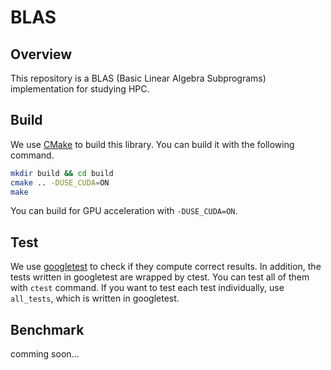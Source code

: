 # BLAS

## Overview
This repository is a BLAS (Basic Linear Algebra Subprograms) 
implementation for studying HPC.

## Build
We use [CMake](https://cmake.org/) to build this library.
You can build it with the following command.
```bash
mkdir build && cd build
cmake .. -DUSE_CUDA=ON
make
```
You can build for GPU acceleration with `-DUSE_CUDA=ON`.

## Test
We use [googletest](https://github.com/google/googletest) to check if they compute correct results.
In addition, the tests written in googletest are wrapped by ctest. You can test all of them with `ctest` command.
If you want to test each test individually, use `all_tests`, which is written in googletest.

## Benchmark
comming soon...